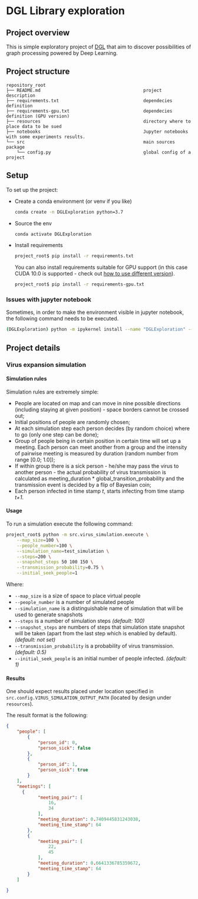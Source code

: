 # DGL Library exploration

## Project overview
This is simple exploratory project of [DGL](https://www.dgl.ai/) that aim to 
discover possibilities of graph processing powered by Deep Learning.

## Project structure
```
repository_root
├── README.md                                       project description
├── requirements.txt                                dependecies definition
├── requirements-gpu.txt                            dependecies definition (GPU version)
├── resources                                       directory where to place data to be sued
├── notebooks                                       Jupyter notebooks with some experiments results.
└── src                                             main sources package
    └── config.py                                   global config of a project
```

## Setup
To set up the project:
* Create a conda environment (or venv if you like)
    ```bash
    conda create -n DGLExploration python=3.7
    ```
* Source the env
    ```bash
    conda activate DGLExploration
    ```
* Install requirements
    ```bash
    project_root$ pip install -r requirements.txt
    ```
    You can also install requirements suitable for GPU support 
    (in this case CUDA 10.0 is supported - check out [how to use different 
    version](https://docs.dgl.ai/en/0.4.x/install/)).
    ```bash
    project_root$ pip install -r requirements-gpu.txt
    ```
### Issues with jupyter notebook
Sometimes, in order to make the environment visible in jupyter notebook, the 
following command needs to be executed.
```bash
(DGLExploration) python -m ipykernel install --name "DGLExploration" --user
```

## Project details
### Virus expansion simulation
#### Simulation rules
Simulation rules are extremely simple:
* People are located on map and can move in nine possible directions (including 
staying at given position) - space borders cannot be crossed out;
* Initial positions of people are randomly chosen;
* At each simulation step each person decides (by random choice) where
to go (only one step can be done); 
* Group of people being in certain position in certain time will set up a 
meeting. Each person can meet another from a group and the intensity of 
pairwise meeting is measured by duration (random number from range [0.0; 1.0]);
* If within group there is a sick person - he/she may pass the virus to 
another person - the actual probability of virus transmission is 
calculated as meeting_duration * global_transition_probability and the 
transmission event is decided by a flip of Bayesian coin;
* Each person infected in time stamp _t_, starts infecting from time stamp 
_t+1_.

#### Usage
To run a simulation execute the following command:
```bash
project_root$ python -m src.virus_simulation.execute \
    --map_size=100 \
    --people_number=100 \
    --simulation_name=test_simulation \
    --steps=200 \
    --snapshot_steps 50 100 150 \
    --transmission_probability=0.75 \
    --initial_seek_people=1
```
Where:
* `--map_size` is a size of space to place virtual people
* `--people_number` is a number of simulated people
* `--simulation_name` is a distinguishable name of simulation that will be 
used to generate snapshots
* `--steps` is a number of simulation steps _(default: 100)_
* `--snapshot_steps` are numbers of steps that simulation state snapshot will
be taken (apart from the last step which is enabled by default). _(default: not set)_
* `--transmission_probability` is a probability of virus transmission. _(default: 0.5)_
* `--initial_seek_people` is an initial number of people infected. _(default: 1)_


#### Results
One should expect results placed under location specified in 
`src.config.VIRUS_SIMULATION_OUTPUT_PATH` (located by design under `resources`).

The result format is the following:
```json
{
    "people": [
        {
            "person_id": 0,
            "person_sick": false
        },
        {
            "person_id": 1,
            "person_sick": true
        }
    ],
    "meetings": [
      {
            "meeting_pair": [
                16,
                34
            ],
            "meeting_duration": 0.7409445831243038,
            "meeting_time_stamp": 64
        },
        {
            "meeting_pair": [
                22,
                45
            ],
            "meeting_duration": 0.6641336785359672,
            "meeting_time_stamp": 64
        }
    ]
    
}
```
